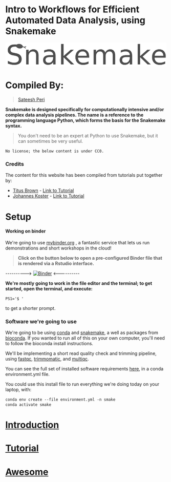 Intro to Workflows for Efficient Automated Data Analysis, using Snakemake
===
![logo](/img/smake_logo.png)

# Compiled By:
> [Sateesh Peri](https://twitter.com/perisateesh)


**Snakemake is designed specifically for computationally intensive and/or complex data analysis pipelines. The name is a reference to the programming language Python, which forms the basis for the Snakemake syntax.**
>  You don't need to be an expert at Python to use Snakemake, but it can sometimes be very useful.

```
No license; the below content is under CC0.
```
### Credits
The content for this website has been compiled from tutorials put together by:
+ [Titus Brown](https://twitter.com/ctitusbrown) - [Link to Tutorial](https://github.com/ctb/2019-snakemake-ucdavis)
+ [Johannes Koster](https://twitter.com/johanneskoester) - [Link to Tutorial](https://snakemake.readthedocs.io/en/stable/tutorial/tutorial.html)

# Setup

#### **Working on binder**

We're going to use [mybinder.org](https://mybinder.org/) , a fantastic service that lets us run demonstrations and short workshops in the cloud! 

> **Click on the button below to open a pre-configured Binder file that is rendered via a Rstudio interface.**


----------> [![Binder](https://mybinder.org/badge_logo.svg)](https://mybinder.org/v2/gh/sateeshperi/snakemake2019.git/master?urlpath=rstudio) <----------

**We're mostly going to work in the file editor and the terminal; to get started, open the terminal, and execute:**

```
PS1='$ '
```
to get a shorter prompt.

### Software we're going to use

We're going to be using [conda](https://conda.io/en/latest/) and [snakemake](https://snakemake.readthedocs.io/en/stable/), a well as packages from [bioconda](https://bioconda.github.io/). If you wanted to run all of this on your own computer, you'll need to follow the bioconda install instructions.

We'll be implementing a short read quality check and trimming pipeline, using [fastqc](https://www.bioinformatics.babraham.ac.uk/projects/fastqc/), [trimmomatic](http://www.usadellab.org/cms/?page=trimmomatic), and [multiqc](https://multiqc.info/).

You can see the full set of installed software requirements [here](https://github.com/ctb/2019-snakemake-ucdavis/blob/master/binder/environment.yml), in a conda environment.yml file.

You could use this install file to run everything we're doing today on your laptop, with:

```
conda env create --file environment.yml -n smake
conda activate smake
```
# [**Introduction**](https://snakemake2019.readthedocs.io/en/latest/introduction.html)

# [**Tutorial**](https://snakemake2019.readthedocs.io/en/latest/tutorial.html)

# [**Awesome**](https://snakemake2019.readthedocs.io/en/latest/awesome.html)
